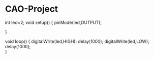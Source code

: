 # CAO-Project
int led=2;
void setup() {
  pinMode(led,OUTPUT);

} 
 
void loop() {
digitalWrite(led,HIGH);
delay(1000);
digitalWrite(led,LOW);
delay(1000);                                           
}
